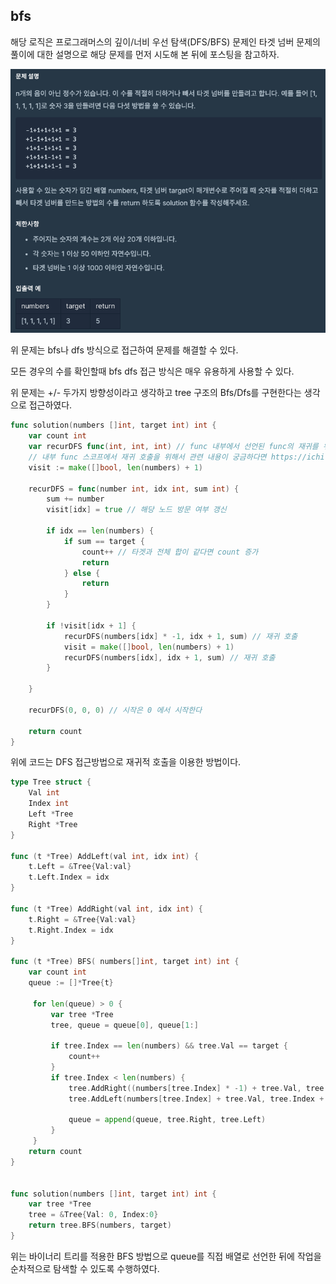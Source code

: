 ## bfs

해당 로직은 프로그래머스의 깊이/너비 우선 탐색(DFS/BFS) 문제인 타겟 넘버 문제의 풀이에 대한 설명으로 해당 문제를 먼저 시도해 본 뒤에 포스팅을 참고하자.

![bfs-dfs](./src/problem.png)

위 문제는 bfs나 dfs 방식으로 접근하여 문제를 해결할 수 있다.

모든 경우의 수를 확인할때 bfs dfs 접근 방식은 매우 유용하게 사용할 수 있다.

위 문제는 +/- 두가지 방향성이라고 생각하고 tree 구조의 Bfs/Dfs를 구현한다는 생각으로 접근하였다.

```go
func solution(numbers []int, target int) int {
    var count int
    var recurDFS func(int, int, int) // func 내부에서 선언된 func의 재귀를 위해선 반드시 선언을 우선해 줘야한다.
    // 내부 func 스코프에서 재귀 호출을 위해서 관련 내용이 궁금하다면 https://ichi.pro/ko/go-eseo-jungcheob-doen-jaegwi-hamsu-jagseong-56318922925811 참고하자
    visit := make([]bool, len(numbers) + 1)
    
    recurDFS = func(number int, idx int, sum int) {
        sum += number
        visit[idx] = true // 해당 노드 방문 여부 갱신
        
        if idx == len(numbers) {
            if sum == target {
                count++ // 타겟과 전체 합이 같다면 count 증가
                return
            } else {
                return
            }
        }

        if !visit[idx + 1] {
            recurDFS(numbers[idx] * -1, idx + 1, sum) // 재귀 호출
            visit = make([]bool, len(numbers) + 1)
            recurDFS(numbers[idx], idx + 1, sum) // 재귀 호출
        }
        
    }
    
    recurDFS(0, 0, 0) // 시작은 0 에서 시작한다

    return count
}
```

위에 코드는 DFS 접근방법으로 재귀적 호출을 이용한 방법이다.


```go
type Tree struct {
    Val int
    Index int
    Left *Tree
    Right *Tree
}

func (t *Tree) AddLeft(val int, idx int) {
    t.Left = &Tree{Val:val}
    t.Left.Index = idx
}

func (t *Tree) AddRight(val int, idx int) {
    t.Right = &Tree{Val:val}
    t.Right.Index = idx
}

func (t *Tree) BFS( numbers[]int, target int) int {
    var count int
    queue := []*Tree{t}
    
     for len(queue) > 0 {
         var tree *Tree
         tree, queue = queue[0], queue[1:]
 
         if tree.Index == len(numbers) && tree.Val == target {
             count++
         }
         if tree.Index < len(numbers) {
             tree.AddRight((numbers[tree.Index] * -1) + tree.Val, tree.Index + 1)
             tree.AddLeft(numbers[tree.Index] + tree.Val, tree.Index + 1)
            
             queue = append(queue, tree.Right, tree.Left)   
         }
     }
    return count
}


func solution(numbers []int, target int) int {
    var tree *Tree
    tree = &Tree{Val: 0, Index:0}
    return tree.BFS(numbers, target)
}
```

위는 바이너리 트리를 적용한 BFS 방법으로 queue를 직접 배열로 선언한 뒤에 작업을 순차적으로 탐색할 수 있도록 수행하였다.

